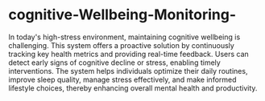 # cognitive-Wellbeing-Monitoring-
In today's high-stress environment, maintaining cognitive wellbeing is challenging. This system offers a proactive solution by continuously tracking key health metrics and providing real-time feedback. Users can detect early signs of cognitive decline or stress, enabling timely interventions. The system helps individuals optimize their daily routines, improve sleep quality, manage stress effectively, and make informed lifestyle choices, thereby enhancing overall mental health and productivity.
